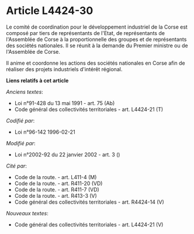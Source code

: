 # Article L4424-30

Le comité de coordination pour le développement industriel de la Corse est composé par tiers de représentants de l'Etat, de
représentants de l'Assemblée de Corse à la proportionnelle des groupes et de représentants des sociétés nationales. Il se
réunit à la demande du Premier ministre ou de l'Assemblée de Corse.

Il anime et coordonne les actions des sociétés nationales en Corse afin de réaliser des projets industriels d'intérêt
régional.

**Liens relatifs à cet article**

_Anciens textes_:

  - Loi n°91-428 du 13 mai 1991 - art. 75 (Ab)
  - Code général des collectivités territoriales - art. L4424-21 (T)

_Codifié par_:

  - Loi n°96-142 1996-02-21

_Modifié par_:

  - Loi n°2002-92 du 22 janvier 2002 - art. 3 ()

_Cité par_:

  - Code de la route. - art. L411-4 (M)
  - Code de la route. - art. R411-20 (VD)
  - Code de la route. - art. R411-7 (VD)
  - Code de la route. - art. R413-3 (V)
  - Code général des collectivités territoriales - art. R4424-14 (V)

_Nouveaux textes_:

  - Code général des collectivités territoriales - art. L4424-21 (V)
